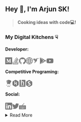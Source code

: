 ## Hey 👋, I'm Arjun SK! 

>#### Cooking ideas with code💻!

### My Digital Kitchens ☟

#### Developer:
[<img align="left" alt="Arjun SK | Medium" width="22px" src="https://raw.githubusercontent.com/arjunsk/arjunsk/master/icons/dev/medium.svg"/>][medium]
[<img align="left" alt="Arjun SK | Stack Overflow" width="22px" src="https://raw.githubusercontent.com/arjunsk/arjunsk/master/icons/dev/stackoverflow.svg" />][stackoverflow]
[<img align="left" alt="Arjun SK | Github" width="22px" src="https://raw.githubusercontent.com/arjunsk/arjunsk/master/icons/dev/github.svg"/>][github]
[<img align="left" alt="Arjun SK | Blog" width="22px" src="https://raw.githubusercontent.com/arjunsk/arjunsk/master/icons/dev/website.svg"/>][website]
[<img align="left" alt="Arjun SK | Freelancer" width="22px" src="https://raw.githubusercontent.com/arjunsk/arjunsk/master/icons/dev/freelancer.svg"/>][freelancer]
[<img align="left" alt="Arjun SK | Playstore" width="22px" src="https://raw.githubusercontent.com/arjunsk/arjunsk/master/icons/dev/googleplay.svg"/>][playstore]
[<img align="left" alt="Arjun SK | Youtube" width="22px" src="https://raw.githubusercontent.com/arjunsk/arjunsk/master/icons/dev/youtube.svg"/>][youtube]
<br>
#### Competitive Programing:
[<img align="left" alt="Arjun SK | Codechef" width="22px" src="https://raw.githubusercontent.com/arjunsk/arjunsk/master/icons/competitive/codechef.svg"/>][codechef]
[<img align="left" alt="Arjun SK | Hackerrank" width="22px" src="https://raw.githubusercontent.com/arjunsk/arjunsk/master/icons/competitive/hackerrank.svg"/>][hackerrank]
[<img align="left" alt="Arjun SK | Hackerearth" width="22px" src="https://raw.githubusercontent.com/arjunsk/arjunsk/master/icons/competitive/hackerearth.svg"/>][hackerearth]
[<img align="left" alt="Arjun SK | SPOJ" width="22px" src="https://raw.githubusercontent.com/arjunsk/arjunsk/master/icons/competitive/spoj.svg"/>][spoj]
<br>
#### Social:
[<img align="left" alt="Arjun SK | Linkedin" width="22px" src="https://raw.githubusercontent.com/arjunsk/arjunsk/master/icons/social/linkedin.svg"/>][linkedin]
[<img align="left" alt="Arjun SK | Twitter" width="22px" src="https://raw.githubusercontent.com/arjunsk/arjunsk/master/icons/social/twitter.svg"/>][twitter]
[<img align="left" alt="Arjun SK | 10FastFingers" width="22px" src="https://raw.githubusercontent.com/arjunsk/arjunsk/master/icons/social/typing.svg"/>][typing]
<br>

<details>
<summary>
  Read More
</summary>

### My Ingredients ☟

#### ⇅ Backend:
`Java 8`, `Spring Boot`, `JMS`, `Redis`, `Drools`.
<br>
#### 🚀 Data Engineering:
`Flink`, `ELK`, `Kinesis`, `ECS`, `Cassandra`, `DynamoDB`, `SQS`, `SNS`, `S3`, `EFS`.
<br>
#### 🌧 AWS:
`Cognito`, `API Gateway`, `VPC`, `IAM`, `Appsync`, `Secrets Manager`, `EC2`, `ALB`, `Lambda`.
<br>
<br>
![Visitor Badge](https://visitor-badge.laobi.icu/badge?page_id=arjunsk.visitor-badge)
</details>

[github]: https://github.com/arjunsk
[freelancer]: http://freelancer.com/u/arjunsk15.html
[playstore]: https://play.google.com/store/apps/dev?id=5133172363599577799
[stackoverflow]: https://stackoverflow.com/users/1609570/arjun-sk?tab=profile
[medium]: https://medium.com/@arjunsk
[website]: http://www.arjunsk.com
[youtube]: https://www.youtube.com/user/arjunsk15/

[linkedin]: https://www.linkedin.com/in/arjunsk15
[twitter]: https://twitter.com/arjunsk15
[typing]: https://10fastfingers.com/user/665338/

[hackerearth]: https://www.hackerearth.com/@arjunsk
[spoj]: https://www.spoj.com/users/xvamp/
[hackerrank]: https://www.hackerrank.com/xvamp
[codechef]: https://www.codechef.com/users/xvamp999

